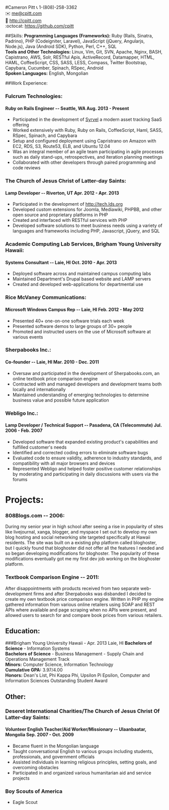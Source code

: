#Cameron Pitt
:telephone_receiver:  1-(808)-258-3362  
:envelope:   me@cpitt.com  
:bust_in_silhouette: http://cpitt.com  
:octocat:  https://github.com/cpitt  

##Skills:
**Programming Languages (Frameworks):** Ruby (Rails, Sinatra, Padrino), PHP
(Codeigniter, Laravel), JavaScript (jQuery, Angularjs, Node.js), Java (Android SDK),
Python, Perl, C++, SQL  
**Tools and Other Technologies:** Linux, Vim, Git, SVN, Apache, Nginx, BASH, Capistrano, AWS, Solr,
RESTful Apis, ActiveRecord, Datamapper, HTML, HAML, CoffeeScript, CSS, SASS, LESS, Compass, Twitter Bootstrap,
Capybara, Cucumber, Spinach, RSpec, Android  
**Spoken Languages:** English, Mongolian  

##Work Experience:

### Fulcrum Technologies: 
#### Ruby on Rails Engineer -- Seattle, WA Aug. 2013 - Present
* Participated in the development of [Syrvel](http://syrvel.com) a modern asset tracking SaaS offering
* Worked extensively with Ruby, Ruby on Rails, CoffeeScript, Haml, SASS, RSpec, Spinach, and Capybara
* Setup and configured deployment using Capristrano on Amazon with EC2, RDS, S3, Route53, ELB, and Ubuntu 12.04
* Was an integral member of an agile team participating in agile processes such as daily
  stand-ups, retrospectives, and iteration planning meetings
* Collaborated with other developers through paired programming and code reviews

### The Church of Jesus Christ of Latter-day Saints: 
#### Lamp Developer -- Riverton, UT Apr. 2012 - Apr. 2013
* Participated in the development of http://tech.lds.org
* Developed custom extensions for Joomla, Mediawiki, PHPBB, and other open source and proprietary platforms in PHP
* Created and interfaced with RESTful services with PHP
* Developed software solutions to meet business needs using a variety of languages and frameworks including PHP, Javascript, jQuery, and SQL

### Academic Computing Lab Services, Brigham Young University Hawaii: 
#### Systems Consultant -- Laie, HI Oct. 2010 - Apr. 2013
* Deployed software across and maintained campus computing labs
* Maintained Department's Drupal based website and LAMP servers
* Created and developed web-applications for departmental use

### Rice McVaney Communications: 
#### Microsoft Windows Campus Rep -- Laie, HI Feb. 2012 - May 2012
* Presented 40+ one-on-one software trials each week
* Presented software demos to large groups of 30+ people
* Promoted and instructed users on the use of Microsoft software at various events

### Sherpabooks Inc.: 
#### Co-founder -- Laie, HI Mar. 2010 - Dec. 2011
* Oversaw and participated in the development of Sherpabooks.com, an online textbook price comparison engine
* Contracted with and managed developers and development teams both locally and internationally
* Maintained understanding of emerging technologies to determine business value and possible future application

### Webligo Inc.: 
#### Lamp Developer / Technical Support -- Pasadena, CA (Telecommute) Jul. 2006 - Feb. 2007
* Developed software that expanded existing product's capabilities and fulfilled customer's needs 
* Identified and corrected coding errors to eliminate software bugs 
* Evaluated code to ensure validity, adherence to industry standards, and compatibility with all major browsers and devices
* Represented Webligo and helped foster positive customer relationships by moderating and participating in daily discussions with users via the forums 

# Projects:

### 808Blogs.com -- 2006:
During my senior year in high school after seeing a rise in popularity of sites like
livejournal, xanga, blogger, and myspace I set out to develop my own blog
hosting and social networking site targeted specifically at Hawaii residents. The site
was built on a existing php platform called bloghoster, but I quickly found that bloghoster 
did not offer all the features I needed and so began developing modifications for bloghoster.
The popularity of these modifications eventually got me my first dev job working on the bloghoster 
platform.

### Textbook Comparison Engine -- 2011:
After disappointments with products received from two separate web-development firms and after Sherpabooks was disbanded I decided to create my own
textbook price comparison engine. Written in PHP my engine gathered information from various online retailers using SOAP and REST APIs where
available and page scraping when no APIs were present, and allowed users to search for and compare book prices from various retailers.

## Education:

###Brigham Young University Hawaii  - Apr. 2013 Laie, HI
**Bachelors of Science** - Information Systems  
**Bachelors of Science** - Business Management - Supply Chain and Operations Management Track  
**Minors:** Computer Science, Information Technology  
**Cumulative GPA:** 3.97/4.00  
**Honors:** Dean's List, Phi Kappa Phi, Upsilon Pi Epsilon, Computer and Information Sciences Outstanding Student Award  

## Other: 

### Deseret International Charities/The Church of Jesus Christ Of Latter-day Saints: 
#### Volunteer English Teacher/Aid Worker/Missionary -- Ulaanbaatar, Mongolia Sep. 2007 - Oct. 2009
* Became fluent in the Mongolian language
* Taught conversational English to various groups including students, professionals, and government officials
* Assisted individuals in learning religious principles, setting goals, and overcoming obstacles
* Participated in and organized various humanitarian aid and service projects

### Boy Scouts of America
* Eagle Scout

